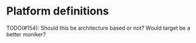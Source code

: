 # Platform definitions

TODO(#154): Should this be architecture based or not? Would target be a better moniker?
